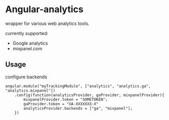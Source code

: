 # Angular-analytics

wrapper for various web analytics tools.

currently supported:
- Google analytics
- mixpanel.com

## Usage

configure backends

```
angular.module("myTrackingModule", ["analytics", "analytics.ga", "analytics.mixpanel"])
	.config(function(analyticsProvider, gaProvider, mixpanelProvider){
		mixpanelProvider.token = "SOMETOKEN";
		gaProvider.token = "UA-XXXXXXX-X"
		analyticsProvider.backends = ["ga", "mixpanel"];
	})

```